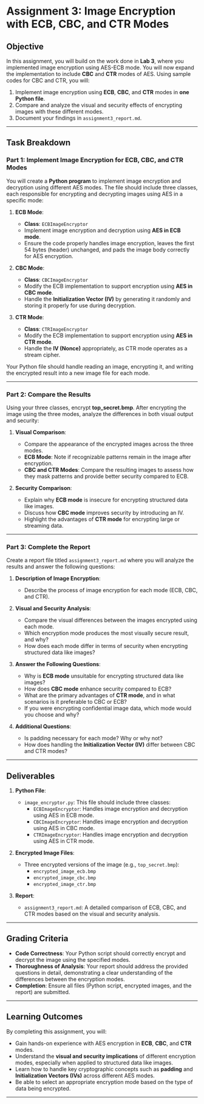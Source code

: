# Assignment 3: Image Encryption with ECB, CBC, and CTR Modes

## Objective

In this assignment, you will build on the work done in **Lab 3**, where you implemented image encryption using AES-ECB mode. You will now expand the implementation to include **CBC** and **CTR** modes of AES. Using sample codes for CBC and CTR, you will:
1. Implement image encryption using **ECB**, **CBC**, and **CTR** modes in **one Python file**.
2. Compare and analyze the visual and security effects of encrypting images with these different modes.
3. Document your findings in `assignment3_report.md`.

---

## Task Breakdown

### Part 1: Implement Image Encryption for ECB, CBC, and CTR Modes

You will create a **Python program** to implement image encryption and decryption using different AES modes. The file should include three classes, each responsible for encrypting and decrypting images using AES in a specific mode:

1. **ECB Mode**:
   - **Class**: `ECBImageEncryptor`
   - Implement image encryption and decryption using **AES in ECB mode**.
   - Ensure the code properly handles image encryption, leaves the first 54 bytes (header) unchanged, and pads the image body correctly for AES encryption.

2. **CBC Mode**:
   - **Class**: `CBCImageEncryptor`
   - Modify the ECB implementation to support encryption using **AES in CBC mode**.
   - Handle the **Initialization Vector (IV)** by generating it randomly and storing it properly for use during decryption.

3. **CTR Mode**:
   - **Class**: `CTRImageEncryptor`
   - Modify the ECB implementation to support encryption using **AES in CTR mode**.
   - Handle the **IV (Nonce)** appropriately, as CTR mode operates as a stream cipher.

Your Python file should handle reading an image, encrypting it, and writing the encrypted result into a new image file for each mode.

---

### Part 2: Compare the Results
Using your three classes, encrypt **top_secret.bmp**. After encrypting the image using the three modes, analyze the differences in both visual output and security:

1. **Visual Comparison**:
   - Compare the appearance of the encrypted images across the three modes.
   - **ECB Mode**: Note if recognizable patterns remain in the image after encryption.
   - **CBC and CTR Modes**: Compare the resulting images to assess how they mask patterns and provide better security compared to ECB.

2. **Security Comparison**:
   - Explain why **ECB mode** is insecure for encrypting structured data like images.
   - Discuss how **CBC mode** improves security by introducing an IV.
   - Highlight the advantages of **CTR mode** for encrypting large or streaming data.

---

### Part 3: Complete the Report

Create a report file titled `assignment3_report.md` where you will analyze the results and answer the following questions:

1. **Description of Image Encryption**:
   - Describe the process of image encryption for each mode (ECB, CBC, and CTR).
   
2. **Visual and Security Analysis**:
   - Compare the visual differences between the images encrypted using each mode.
   - Which encryption mode produces the most visually secure result, and why?
   - How does each mode differ in terms of security when encrypting structured data like images?

3. **Answer the Following Questions**:
   - Why is **ECB mode** unsuitable for encrypting structured data like images?
   - How does **CBC mode** enhance security compared to ECB?
   - What are the primary advantages of **CTR mode**, and in what scenarios is it preferable to CBC or ECB?
   - If you were encrypting confidential image data, which mode would you choose and why?

4. **Additional Questions**:
   - Is padding necessary for each mode? Why or why not?
   - How does handling the **Initialization Vector (IV)** differ between CBC and CTR modes?

---

## Deliverables

1. **Python File**:
   - `image_encryptor.py`: This file should include three classes:
     - `ECBImageEncryptor`: Handles image encryption and decryption using AES in ECB mode.
     - `CBCImageEncryptor`: Handles image encryption and decryption using AES in CBC mode.
     - `CTRImageEncryptor`: Handles image encryption and decryption using AES in CTR mode.

2. **Encrypted Image Files**:
   - Three encrypted versions of the image (e.g., `top_secret.bmp`):
     - `encrypted_image_ecb.bmp`
     - `encrypted_image_cbc.bmp`
     - `encrypted_image_ctr.bmp`

3. **Report**:
   - `assignment3_report.md`: A detailed comparison of ECB, CBC, and CTR modes based on the visual and security analysis.

---

## Grading Criteria

- **Code Correctness**: Your Python script should correctly encrypt and decrypt the image using the specified modes.
- **Thoroughness of Analysis**: Your report should address the provided questions in detail, demonstrating a clear understanding of the differences between the encryption modes.
- **Completion**: Ensure all files (Python script, encrypted images, and the report) are submitted.

---

## Learning Outcomes

By completing this assignment, you will:
- Gain hands-on experience with AES encryption in **ECB**, **CBC**, and **CTR** modes.
- Understand the **visual and security implications** of different encryption modes, especially when applied to structured data like images.
- Learn how to handle key cryptographic concepts such as **padding** and **Initialization Vectors (IVs)** across different AES modes.
- Be able to select an appropriate encryption mode based on the type of data being encrypted.

---

